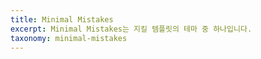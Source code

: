 ```yaml
---
title: Minimal Mistakes
excerpt: Minimal Mistakes는 지킬 템플릿의 테마 중 하나입니다.
taxonomy: minimal-mistakes
---
```

